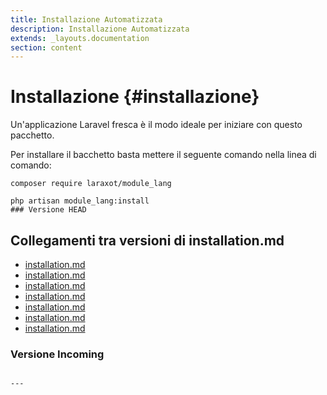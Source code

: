 ```yaml
---
title: Installazione Automatizzata
description: Installazione Automatizzata
extends: _layouts.documentation
section: content
---
```


# Installazione {#installazione}

Un'applicazione Laravel fresca è il modo ideale per iniziare con questo pacchetto. 

Per installare il bacchetto basta mettere il seguente comando nella linea di comando:

```console
composer require laraxot/module_lang

php artisan module_lang:install
### Versione HEAD

```
## Collegamenti tra versioni di installation.md
* [installation.md](../../../Xot/docs/filament/installation.md)
* [installation.md](../../../Xot/docs/installation.md)
* [installation.md](../../../Xot/docs/base/installation.md)
* [installation.md](../../../User/docs/installation.md)
* [installation.md](../../../Lang/docs/installation.md)
* [installation.md](../../../Cms/docs/installation.md)
* [installation.md](../../../../Themes/One/docs/installation.md)


### Versione Incoming

```

---

